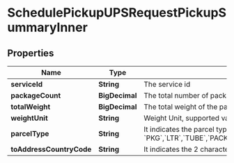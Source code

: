 

# SchedulePickupUPSRequestPickupSummaryInner


## Properties

| Name | Type | Description | Notes |
|------------ | ------------- | ------------- | -------------|
|**serviceId** | **String** | The service id |  |
|**packageCount** | **BigDecimal** | The total number of packages |  |
|**totalWeight** | **BigDecimal** | The total weight of the packages |  |
|**weightUnit** | **String** | Weight Unit, supported values are &#x60;OZ&#x60; and &#x60;GM&#x60; |  |
|**parcelType** | **String** | It indicates the parcel type, applicable values are- &#x60;PKG&#x60;,&#x60;LTR&#x60;,&#x60;TUBE&#x60;,&#x60;PACK&#x60;,&#x60;BOX&#x60;,&#x60;25KG&#x60;,&#x60;10KG&#x60;,&#x60;SMALL_EXP_BOX&#x60;,&#x60;MED_EXP_BOX&#x60;,&#x60;LG_EXP_BOX&#x60; |  |
|**toAddressCountryCode** | **String** | It indicates the 2 characters- ISO country code of recipient of the shipment. |  |



